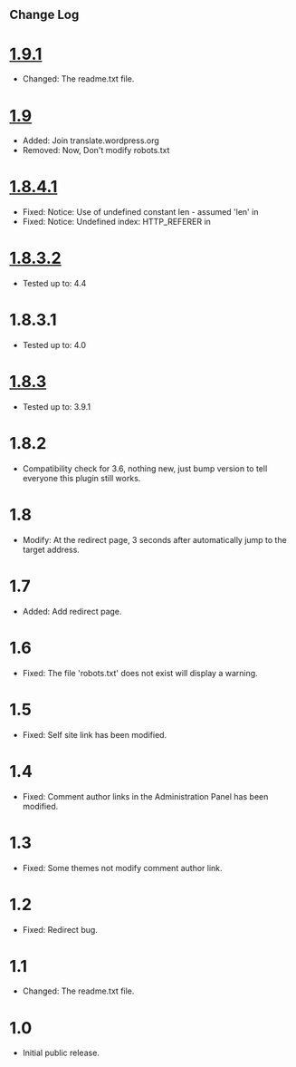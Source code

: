 ## Change Log ##

# [1.9.1][1.9.1] #

* Changed: The readme.txt file.

# [1.9][1.9] #

* Added: Join translate.wordpress.org
* Removed: Now, Don't modify robots.txt

# [1.8.4.1][1.8.4.1] #

* Fixed: Notice: Use of undefined constant len - assumed 'len' in
* Fixed: Notice: Undefined index: HTTP_REFERER in

# [1.8.3.2][1.8.3.2] #

* Tested up to: 4.4

# 1.8.3.1 #

* Tested up to: 4.0

# [1.8.3][1.8.3] #

* Tested up to: 3.9.1

# 1.8.2 #

* Compatibility check for 3.6, nothing new, just bump version to tell everyone this plugin still works.

# 1.8 #


* Modify: At the redirect page, 3 seconds after automatically jump to the target address.

# 1.7 #

* Added: Add redirect page.

# 1.6 #

* Fixed: The file 'robots.txt' does not exist will display a warning.

# 1.5 #

* Fixed: Self site link has been modified.

# 1.4 #

* Fixed: Comment author links in the Administration Panel has been modified.

# 1.3 #

* Fixed: Some themes not modify comment author link.

# 1.2 #

* Fixed: Redirect bug.

# 1.1 #

* Changed: The readme.txt file.

# 1.0 #

* Initial public release.



 [keepachangelog]: http://keepachangelog.com/
 [semver]: http://semver.org/
 [1.9.1]: https://github.com/lite3/comments-link-optimization/releases/tag/1.9.1
 [1.9]: https://github.com/lite3/comments-link-optimization/releases/tag/1.9
 [1.8.4.1]: https://github.com/lite3/comments-link-optimization/releases/tag/1.8.4.1
 [1.8.3.2]: https://github.com/lite3/comments-link-optimization/releases/tag/1.8.3.2
 [1.8.3]: https://github.com/lite3/comments-link-optimization/releases/tag/1.8.3